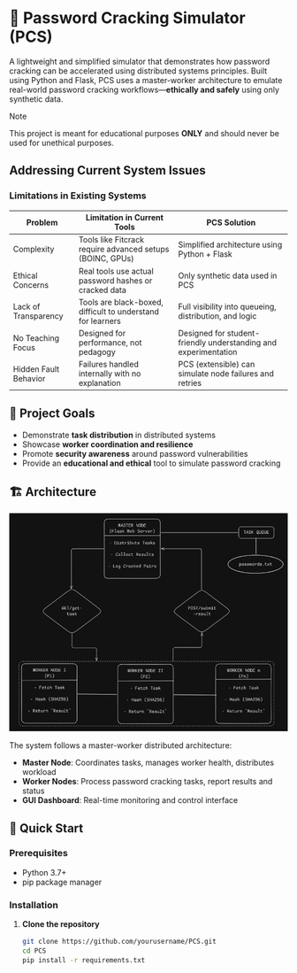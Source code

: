 # 🔐 Password Cracking Simulator (PCS)

A lightweight and simplified simulator that demonstrates how password cracking can be accelerated using distributed systems principles. Built using Python and Flask, PCS uses a master-worker architecture to emulate real-world password cracking workflows—**ethically and safely** using only synthetic data.

> [!NOTE]
> This project is meant for educational purposes **ONLY** and should never be used for unethical purposes.

## Addressing Current System Issues

### Limitations in Existing Systems

| Problem | Limitation in Current Tools | PCS Solution |
|--------|-----------------------------|--------------|
| Complexity | Tools like Fitcrack require advanced setups (BOINC, GPUs) | Simplified architecture using Python + Flask |
| Ethical Concerns | Real tools use actual password hashes or cracked data | Only synthetic data used in PCS |
| Lack of Transparency | Tools are black-boxed, difficult to understand for learners | Full visibility into queueing, distribution, and logic |
| No Teaching Focus | Designed for performance, not pedagogy | Designed for student-friendly understanding and experimentation |
| Hidden Fault Behavior | Failures handled internally with no explanation | PCS (extensible) can simulate node failures and retries |

## 🎯 Project Goals

- Demonstrate **task distribution** in distributed systems
- Showcase **worker coordination and resilience**
- Promote **security awareness** around password vulnerabilities
- Provide an **educational and ethical** tool to simulate password cracking

## 🏗️ Architecture

![Architecture Design](./assets/Architecture.jpg)

The system follows a master-worker distributed architecture:
- **Master Node**: Coordinates tasks, manages worker health, distributes workload
- **Worker Nodes**: Process password cracking tasks, report results and status
- **GUI Dashboard**: Real-time monitoring and control interface

## 🚀 Quick Start

### Prerequisites
- Python 3.7+
- pip package manager

### Installation

1. **Clone the repository**
   ```bash
   git clone https://github.com/yourusername/PCS.git
   cd PCS
   pip install -r requirements.txt
   ```
